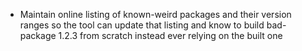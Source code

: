 - Maintain online listing of known-weird packages and their version ranges so the tool can update that listing and know to build bad-package 1.2.3 from scratch instead ever relying on the built one
